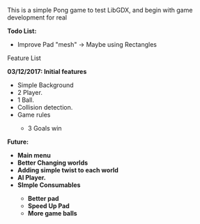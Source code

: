 This is a simple Pong game to test LibGDX, and begin with game development for real

<b>Todo List:</b>
<ul>
    <li>Improve Pad "mesh" -> Maybe using Rectangles
</ul>


Feature List

<b>03/12/2017: Initial features</b>

<ul>
    <li>Simple Background</li>
    <li>2 Player.</li>
    <li>1 Ball.</li>
    <li>Collision detection.</li>
    <li>Game rules</li>
        <ul>
    	    <li>3 Goals win</li>
        </ul>
</ul>

<b>Future: <b>
<ul>
    <li>Main menu</li>
    <li>Better Changing worlds</li>
    <li>Adding simple twist to each world</li>
    <li>AI Player.</li>
    <li>SImple Consumables</li>
        <ul>
            <li>Better pad</li>
            <li>Speed Up Pad</li>
            <li>More game balls</li>
        </ul>
</ul>